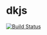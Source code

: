 # dkjs

[![Build Status](https://travis-ci.com/thebjorn/dkjs.svg?token=oyDpnpqkMhhKsLJcbRKH&branch=master)](https://travis-ci.com/thebjorn/dkjs)

